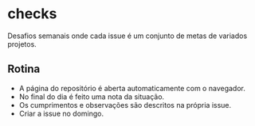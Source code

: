 # checks
Desafios semanais onde cada issue é um conjunto de metas de variados projetos.

## Rotina
- A página do repositório é aberta automaticamente com o navegador. 
- No final do dia é feito uma nota da situação.
- Os cumprimentos e observações são descritos na própria issue.
- Criar a issue no domingo.
